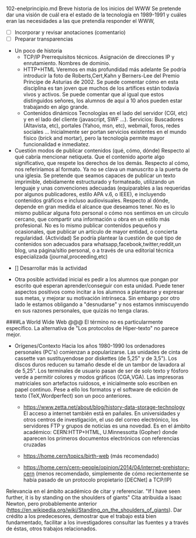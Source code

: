 102-enelprincipio.md
Breve historia de los inicios del WWW
Se pretende dar una visión de cuál era el estado de la tecnología en 1989-1991 y cuáles eran las necesidades a las que pretendía responder el WWW,

- [ ] Incorporar y revisar anotaciones (comentario)
- [ ] Preparar transparencias

* Un poco de historia
  * TCP/IP
  Prerrequisitos técnicos. Asignación de direcciones IP y enrutamiento. Nombres de dominio.
  * HTTP+HTML
  Veremos en más profundidad más adelante
Se podría introducir la foto de Roberts,Cert,Kahn y Berners-Lee del Premio Príncipe de Asturias de 2002. Se puede comentar cómo en esta disciplina es tan joven que muchos de los artífices están todavía vivos y activos. Se puede comentar que al igual que estos distinguidos señores, los alumnos de aquí a 10 años pueden estar trabajando en algo grande.
  * Contenidos dinámicos
Tecnologías en el lado del servidor (CGI, etc) y en el lado del cliente (javascript, SWF ...).
Servicios: Buscadores (Altavista, etc), portales (Yahoo, msn, etc), webmail, foros, redes sociales ...
  Inicialmente ser portan servicios existentes en el mundo físico (brick and mortar), pero la tecnología permite mayor funcionalidad e inmediatez.
* Cuestión modos de publicar contenidos (qué, cómo, dónde)
Respecto al qué cabría mencionar netiqueta. Que el contenido aporte algo significativo, que respete los derechos de los demás.
Respecto al cómo, nos referiríamos al formato. Ya no se clava un manuscrito a la puerta de una iglesia. Se pretende que seamos capaces de publicar un texto imprimible, debidamente estructurado y formateado, utilizando un lenguaje y unas convenciones adecuadas (equiparables a las requeridas por algunos publicadores, estilo APA v.6, o IEEE), e incluyendo contenidos gráficos e incluso audiovisuales.
Respecto al dónde, depende en gran medida el alcance que deseamos tener. No es lo mismo publicar alguna foto personal o cómo nos sentimos en un círculo cercano, que compartir una información u obra en un estilo más profesional. No es lo mismo publicar contenidos pequeños y ocasionales, que publicar un artículo de mayor entidad, o concierta regularidad.
(Actividad) Se podría plantear la cuestión de qué tipo de contenidos son adecuados para whatsapp,facebook,twitter,reddit,un blog, una página/sitio personal, o a través de una editorial técnica especializada (journal,proceeding,etc)
- [] Desarrollar más la actividad

* Otra posible actividad inicial es pedir a los alumnos que pongan por escrito qué esperan aprender/conseguir con esta unidad. Puede tener aspectos positivos como incitar a los alumnos a plantearse y expresar sus metas, y mejorar su  motivación intrínseca. Sin embargo por otro lado le estamos obligando a "desnudarse" y nos estamos inmiscuyendo en sus razones personales, que quizás no tenga claras.


####La World Wide Web
@@@ El término no es particularmente específico. La alternativa de "Los protocolos de Hiper-texto" no parece mejor.
* Orígenes/Contexto
Hacia los años 1980-1990 los ordenadores personales (PC's) comienzan a popularizarse. Las unidades de cinta de cassette van sustituyendose por diskettes (de 5,25" y de 3,5"). Los discos duros reducen su tamaño desde el de un tambor de lavadora al de 5,25". Los terminales de usuario pasan de ser de solo texto y fósforo verde a permitir colores y modos gráficos (CGA,VGA). Las impresoras matriciales son artefactos ruidosos, e inicialmente solo escriben en papel continuo. Pese a ello los formatos y el software de edición de texto (TeX,Wordperfect) son un poco anteriores.
  * https://www.zetta.net/about/blog/history-data-storage-technology
El acceso a internet también está en pañales. En universidades y otros centros de investigación, el uso del correo electrónico, los servidores FTP y grupos de noticias es una novedad.
Es en el ámbito académico: CERN:HTTP+HTML, U.Minnessotta (Gopher) donde aparecen los primeros documentos electrónicos con referencias cruzadas

  * https://home.cern/topics/birth-web (más recomendado)
  * https://home.cern/cern-people/opinion/2014/04/internet-prehistory-cern (menos recomendado, simplemente de cómo recientemente se había pasado de un protocolo propietario [DECNet] a TCP/IP)

Relevancia en el ámbito académico de citar y referenciar.
  "If I have seen further, it is by standing on the shoulders of giants"
  Cita atribuida a Isaac Newton, pero probablemente anterior (https://en.wikipedia.org/wiki/Standing_on_the_shoulders_of_giants).
  Dar crédito a los predecesores, demostrar que el trabajo está bien fundamentado, facilitar a los investigadores consultar las fuentes y a través de éstas, otros trabajos relacionados.
